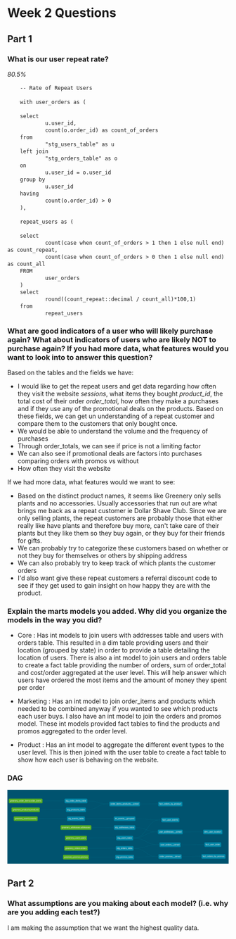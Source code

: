 # Week 2 Questions

## Part 1

### What is our user repeat rate?
*80.5%*

		-- Rate of Repeat Users

		with user_orders as (
		
		select
				u.user_id,
				count(o.order_id) as count_of_orders
		from
				"stg_users_table" as u
		left join 
				"stg_orders_table" as o
		on 
				u.user_id = o.user_id
		group by 
				u.user_id
		having 
				count(o.order_id) > 0
		),

		repeat_users as (
		
		select
				count(case when count_of_orders > 1 then 1 else null end) as count_repeat,
				count(case when count_of_orders > 0 then 1 else null end) as count_all
		FROM
				user_orders
		)
		select 
				round((count_repeat::decimal / count_all)*100,1) 
		from 
				repeat_users


### What are good indicators of a user who will likely purchase again? What about indicators of users who are likely NOT to purchase again? If you had more data, what features would you want to look into to answer this question?

Based on the tables and the fields we have:
- I would like to get the repeat users and get data regarding how often they visit the website *sessions*, what items they bought *product_id*, the total cost of their order *order_total*, how often they make a purchases and if they use any of the promotional deals on the products. Based on these fields, we can get un understanding of a repeat customer and compare them to the customers that only bought once.
- We would be able to understand the volume and the frequency of purchases
- Through order_totals, we can see if price is not a limiting factor
- We can also see if promotional deals are factors into purchases comparing orders with promos vs without
- How often they visit the website

If we had more data, what features would we want to see:
- Based on the distinct product names, it seems like Greenery only sells plants and no accessories. Usually accessories that run out are what brings me back as a repeat customer ie Dollar Shave Club. Since we are only selling plants, the repeat customers are probably those that either really like have plants and therefore buy more, can't take care of their plants but they like them so they buy again, or they buy for their friends for gifts. 
- We can probably try to categorize these customers based on whether or not they buy for themselves or others  by shipping address
- We can also probably try to keep track of which plants the customer orders 
- I'd also want give these repeat customers a referral discount code to see if they get used to gain insight on how happy they are with the product.

### Explain the marts models you added. Why did you organize the models in the way you did?

 - Core : Has int models to join users with addresses table and users with orders table. This resulted in a dim table providing users and their location (grouped by state) in order to provide a table detailing the location of users. There is also a int model to join users and orders table to create a fact table providing the number of orders, sum of order_total and cost/order aggregated at the user level. This will help answer which users have ordered the most items and the amount of money they spent per order

 - Marketing : Has an int model to join order_items and products which needed to be combined anyway if you wanted to see which products each user buys. I also have an int model to join the orders and promos model. These int models provided fact tables to find the products and promos aggregated to the order level. 

 - Product : Has an int model to aggregate the different event types to the user level. This is then joined with the user table to create a fact table to show how each user is behaving on the website. 

 ### DAG

 ![DAG](https://github.com/MManahan/course-dbt-mmanahan/blob/main/dbt-greenery/Answers_To_Questions/Manahan%20-%20DAG.png?raw=true)

 ## Part 2

 ### What assumptions are you making about each model? (i.e. why are you adding each test?)

 I am making the assumption that we want the highest quality data. 
